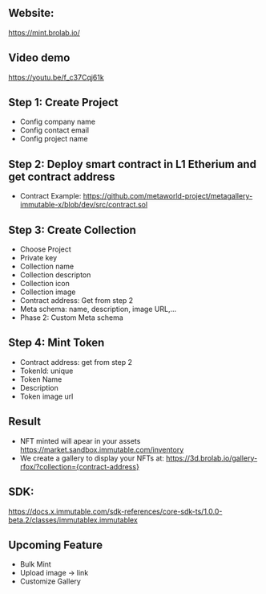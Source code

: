 ## Website: 
https://mint.brolab.io/ 

## Video demo
https://youtu.be/f_c37Cqj61k 

## Step 1: Create Project
- Config company name
- Config contact email
- Config project name

## Step 2: Deploy smart contract in L1 Etherium and get contract address 
- Contract Example: https://github.com/metaworld-project/metagallery-immutable-x/blob/dev/src/contract.sol

## Step 3: Create Collection
- Choose Project
- Private key
- Collection name
- Collection descripton
- Collection icon
- Collection image
- Contract address: Get from step 2
- Meta schema: name, description, image URL,... 
- Phase 2: Custom Meta schema

## Step 4: Mint Token
- Contract address: get from step 2
- TokenId: unique 
- Token Name
- Description
- Token image url

## Result
- NFT minted will apear in your assets https://market.sandbox.immutable.com/inventory 
- We create a gallery to display your NFTs at: https://3d.brolab.io/gallery-rfox/?collection={contract-address}

## SDK:
https://docs.x.immutable.com/sdk-references/core-sdk-ts/1.0.0-beta.2/classes/immutablex.immutablex 

## Upcoming Feature
- Bulk Mint
- Upload image -> link
- Customize Gallery
